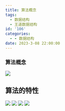 ```yaml
---
title: 算法概念
tags:
  - 数据结构
  - 王道数据结构
id: '106'
categories:
  - - 数据结构
date: 2023-3-08 22:00:00
---
```


###  算法概念
![](/image/image_1.ee369577.png)

##  算法的特性

![](/image/image_2.20383aca.png)
![](/image/image_3.69d53753.png)
![](/image/image_4.3a6f3651.png)
![](/image/image_5.699edfda.png)


